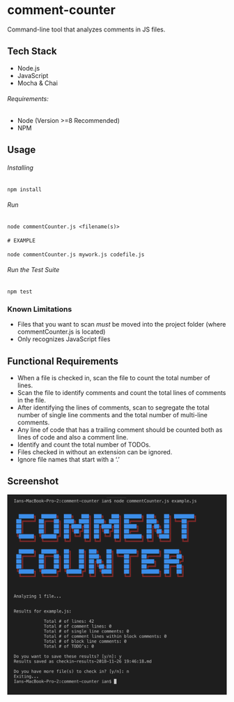 # comment-counter
Command-line tool that analyzes comments in JS files.

## Tech Stack
- Node.js
- JavaScript
- Mocha & Chai

###### Requirements:
- Node (Version >=8 Recommended)
- NPM

## Usage

###### Installing
```
npm install
```

###### Run
 ```
 node commentCounter.js <filename(s)>
 
 # EXAMPLE
 
 node commentCounter.js mywork.js codefile.js

 ```

 ###### Run the Test Suite
 ```
 npm test
 ```

### Known Limitations
- Files that you want to scan *must* be moved into the project folder (where commentCounter.js is located)
- Only recognizes JavaScript files

## Functional Requirements
- When a file is checked in, scan the file to count the total number of lines.
- Scan the file to identify comments and count the total lines of comments in the file.
- After identifying the lines of comments, scan to segregate the total number of single line comments and the total number of multi-line comments.
- Any line of code that has a trailing comment should be counted both as lines of code and also a comment line.
- Identify and count the total number of TODOs.
- Files checked in without an extension can be ignored.
- Ignore file names that start with a ‘.’

## Screenshot
![comment-counter running in a terminal window](./doc/screenshot.png)
